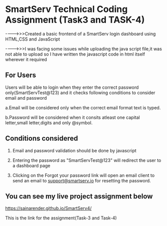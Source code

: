 # SmartServ Technical Coding Assignment (Task3 and TASK-4)


---->>>Created a basic frontend of a SmartServ login dashboard using HTML,CSS and JavaScript

---->>>I was facing some issues while uploading the java script file,it was not able to upload so I have written the javascript code in html itself wherever it required

For Users
---------------------------------------------------------------------------------------------------------------------------------------------------------------------------------

Users will be able to login when they enter the correct password only(SmartServTest@123) and it checks following conditions to consider email and password

a.Email will be considered only when the correct email format text is typed.

b.Password will be considered when it consits atleast one capital letter,small letter,digits and only @symbol.


Conditions considered
---------------------------------------------------------------------------------------------------------------------------------------------------------------------------------

1) Email and password validation should be done by javascript

2) Entering the password as "SmartServTest@123" will redirect the user to a dashboard page

3) Clicking on the Forgot your password link will open an email client to send an email to support@smartserv.io for resetting the password.


You can see my live project assignment below
---------------------------------------------------------------------------------------------------------------------------------------------------------------------------------
https://sainarender.github.io/SmartServ4/

This is the link for the assignment(Task-3 and Task-4)


